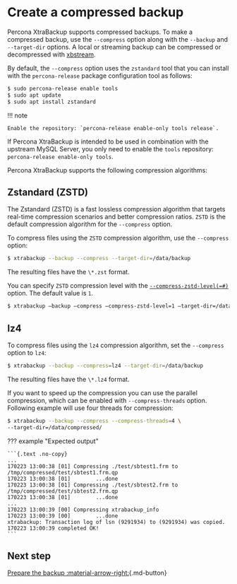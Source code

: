 # Create a compressed backup

Percona XtraBackup supports compressed backups. To make a compressed backup, use the `--compress` option along
with the `--backup` and `--target-dir` options. A local or streaming backup can be compressed or decompressed with [xbstream](xbstream-binary-overview.md).

By default, the `--compress` option uses the `zstandard` tool that you can install with
the `percona-release` package configuration tool as follows:

```{.bash data-prompt="$"}
$ sudo percona-release enable tools
$ sudo apt update
$ sudo apt install zstandard
```

!!! note
   
    Enable the repository: `percona-release enable-only tools release`.

If Percona XtraBackup is intended to be used in combination with
the upstream MySQL Server, you only need to enable the `tools`
repository: `percona-release enable-only tools`.

Percona XtraBackup supports the following compression algorithms:

## Zstandard (ZSTD)

The Zstandard (ZSTD) is a fast lossless compression algorithm that targets real-time compression scenarios and better compression ratios. `ZSTD` is the default compression algorithm for the `--compress` option.

To compress files using the `ZSTD` compression algorithm, use the `--compress` option:

```{.bash data-prompt="$"}
$ xtrabackup --backup --compress --target-dir=/data/backup
```

The resulting files have the `\*.zst` format.
   
You can specify `ZSTD` compression level with the [`--compress-zstd-level(=#)`](xtrabackup-option-reference.md#compress-zstd-level) option. The default value is `1`.

```{.bash data-prompt="$"}
$ xtrabackup –backup –compress –compress-zstd-level=1 –target-dir=/data/backup
```

## lz4

To compress files using the `lz4` compression algorithm, set the `--compress` option to `lz4`:

```{.bash data-prompt="$"}
$ xtrabackup --backup --compress=lz4 --target-dir=/data/backup
```

The resulting files have the `\*.lz4` format. 

If you want to speed up the compression you can use the parallel
compression, which can be enabled with `--compress-threads` option.
Following example will use four threads for compression:

```{.bash data-prompt="$"}
$ xtrabackup --backup --compress --compress-threads=4 \
--target-dir=/data/compressed/
```

??? example "Expected output"

    ```{.text .no-copy}
    ...
    170223 13:00:38 [01] Compressing ./test/sbtest1.frm to /tmp/compressed/test/sbtest1.frm.qp
    170223 13:00:38 [01]        ...done
    170223 13:00:38 [01] Compressing ./test/sbtest2.frm to /tmp/compressed/test/sbtest2.frm.qp
    170223 13:00:38 [01]        ...done
    ...
    170223 13:00:39 [00] Compressing xtrabackup_info
    170223 13:00:39 [00]        ...done
    xtrabackup: Transaction log of lsn (9291934) to (9291934) was copied.
    170223 13:00:39 completed OK!
    ```

## Next step

[Prepare the backup :material-arrow-right:](prepare-compressed-backup.md){.md-button}

